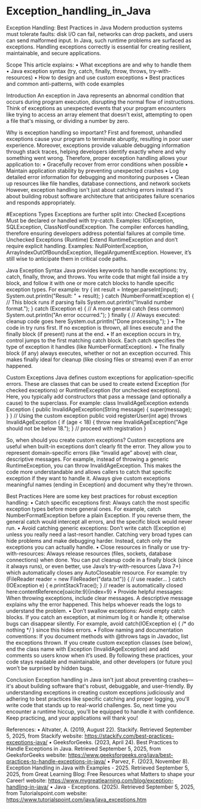 # Exception_handling_in_Java

Exception Handling: Best Practices in Java
Modern production systems must tolerate faults: disk I/O can fail, networks can drop packets, and users can send malformed input. In Java, such runtime problems are surfaced as exceptions. Handling exceptions correctly is essential for creating resilient, maintainable, and secure applications. 

Scope
This article explains:
•	What exceptions are and why to handle them
•	Java exception syntax (try, catch, finally, throw, throws, try-with-resources)
•	How to design and use custom exceptions
•	Best practices and common anti-patterns, with code examples

Introduction
An exception in Java represents an abnormal condition that occurs during program execution, disrupting the normal flow of instructions. Think of exceptions as unexpected events that your program encounters like trying to access an array element that doesn't exist, attempting to open a file that's missing, or dividing a number by zero.

Why is exception handling so important? 
First and foremost, unhandled exceptions cause your program to terminate abruptly, resulting in poor user experience. Moreover, exceptions provide valuable debugging information through stack traces, helping developers identify exactly where and why something went wrong. Therefore, proper exception handling allows your application to:
•	Gracefully recover from error conditions when possible
•	Maintain application stability by preventing unexpected crashes
•	Log detailed error information for debugging and monitoring purposes
•	Clean up resources like file handles, database connections, and network sockets
However, exception handling isn't just about catching errors instead it's about building robust software architecture that anticipates failure scenarios and responds appropriately.

#Exceptions Types
Exceptions are further split into:
Checked Exceptions
Must be declared or handled with try-catch. Examples: IOException, SQLException, ClassNotFoundException. The compiler enforces handling, therefore ensuring developers address potential failures at compile time.
Unchecked Exceptions (Runtime)
Extend RuntimeException and don’t require explicit handling. Examples: NullPointerException, ArrayIndexOutOfBoundsException, IllegalArgumentException. However, it’s still wise to anticipate them in critical code paths.

Java Exception Syntax
Java provides keywords to handle exceptions: try, catch, finally, throw, and throws. You write code that might fail inside a try block, and follow it with one or more catch blocks to handle specific exception types. For example:
try {
    int result = Integer.parseInt(input);
    System.out.println("Result: " + result);
} catch (NumberFormatException e) {
    // This block runs if parsing fails
    System.out.println("Invalid number format.");
} catch (Exception e) {
    // A more general catch (less common)
    System.out.println("An error occurred.");
} finally {
    // Always executed: cleanup code goes here
    System.out.println("Done processing.");
}
•	The code in try runs first. If no exception is thrown, all lines execute and the finally block (if present) runs at the end.
•	If an exception occurs in try, control jumps to the first matching catch block. Each catch specifies the type of exception it handles (like NumberFormatException). 
•	The finally block (if any) always executes, whether or not an exception occurred. This makes finally ideal for cleanup (like closing files or streams) even if an error happened.


Custom Exceptions
Java defines custom exceptions for application-specific errors. These are classes that can be used to create extend Exception (for checked exceptions) or RuntimeException (for unchecked exceptions). Here, you typically add constructors that pass a message (and optionally a cause) to the superclass. For example:
class InvalidAgeException extends Exception {
    public InvalidAgeException(String message) {
        super(message);
    }
}
// Using the custom exception
public void registerUser(int age) throws InvalidAgeException {
    if (age < 18) {
        throw new InvalidAgeException("Age should not be below 18.");
    }
    // proceed with registration
}


So, when should you create custom exceptions?
Custom exceptions are useful when built-in exceptions don’t clearly fit the error. They allow you to represent domain-specific errors (like “invalid age” above) with clear, descriptive messages. 
For example, instead of throwing a generic RuntimeException, you can throw InvalidAgeException. This makes the code more understandable and allows callers to catch that specific exception if they want to handle it. Always give custom exceptions meaningful names (ending in Exception) and document why they’re thrown.

Best Practices
Here are some key best practices for robust exception handling:
•	Catch specific exceptions first: Always catch the most specific exception types before more general ones. For example, catch NumberFormatException before a plain Exception. If you reverse them, the general catch would intercept all errors, and the specific block would never run.
•	Avoid catching generic exceptions: Don’t write catch (Exception e) unless you really need a last-resort handler. Catching very broad types can hide problems and make debugging harder. Instead, catch only the exceptions you can actually handle.
•	Close resources in finally or use try-with-resources: Always release resources (files, sockets, database connections) when done. You can put cleanup code in a finally block (since it always runs), or even better, use Java’s try-with-resources (Java 7+) which automatically closes any AutoCloseable resource. For example:
try (FileReader reader = new FileReader("data.txt")) {
    // use reader…
} catch (IOException e) {
    e.printStackTrace();
}
// reader is automatically closed here:contentReference[oaicite:9]{index=9}
•	Provide helpful messages: When throwing exceptions, include clear messages. A descriptive message explains why the error happened. This helps whoever reads the logs to understand the problem.
•	Don’t swallow exceptions: Avoid empty catch blocks. If you catch an exception, at minimum log it or handle it; otherwise bugs can disappear silently. For example, avoid
catch(IOException e) { /* do nothing */ }
since this hides errors.
•	Follow naming and documentation conventions: If you document methods with @throws tags in Javadoc, list the exceptions thrown. If you create custom exception classes (see below), end the class name with Exception (InvalidAgeException) and add comments so users know when it’s used.
By following these practices, your code stays readable and maintainable, and other developers (or future you) won’t be surprised by hidden bugs.

Conclusion
Exception handling in Java isn't just about preventing crashes—it's about building software that's robust, debuggable, and user-friendly. By understanding exceptions in creating custom exceptions judiciously and adhering to best practices like specific catching and proper logging, you'll write code that stands up to real-world challenges. So, next time you encounter a runtime hiccup, you'll be equipped to handle it with confidence. Keep practicing, and your applications will thank you!


References:
•	Altvater, A. (2019, August 22). Stackify. Retrieved September 5, 2025, from Stackify website: https://stackify.com/best-practices-exceptions-java/
•	‌GeeksforGeeks. (2023, April 24). Best Practices to Handle Exceptions in Java. Retrieved September 5, 2025, from GeeksforGeeks website: https://www.geeksforgeeks.org/java/best-practices-to-handle-exceptions-in-java/
•	Parvez, F. (2023, November 8). Exception Handling in Java with Examples - 2025. Retrieved September 5, 2025, from Great Learning Blog: Free Resources what Matters to shape your Career! website: https://www.mygreatlearning.com/blog/exception-handling-in-java/
•	Java - Exceptions. (2025). Retrieved September 5, 2025, from Tutorialspoint.com website: https://www.tutorialspoint.com/java/java_exceptions.htm


‌
‌
